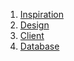 1. [Inspiration](1-inspiration.md)
2. [Design](2-design.md)
3. [Client](3-client.md)
4. [Database](4-database.md)
